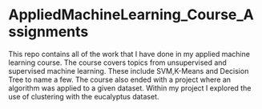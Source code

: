 # AppliedMachineLearning_Course_Assignments
This repo contains all of the work that I have done in my applied machine learning course. The course covers topics from unsupervised and supervised machine learning. 
These include SVM,K-Means and Decision Tree to name a few. The course also ended with a project where an algorithm was applied to a given dataset. Within my project I explored 
the use of clustering with the eucalyptus dataset.
